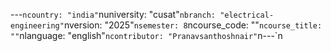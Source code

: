 ﻿---`ncountry: "india"`nuniversity: "cusat"`nbranch: "electrical-engineering"`nversion: "2025"`nsemester: 8`ncourse_code: ""`ncourse_title: ""`nlanguage: "english"`ncontributor: "Pranavsanthoshnair"`n---`n
